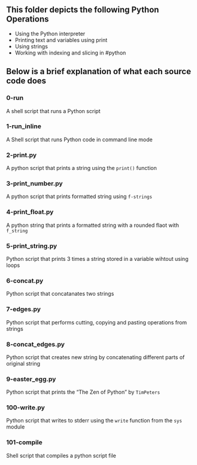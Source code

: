 ## This folder depicts the following Python Operations
- Using the Python interpreter
- Printing text and variables using print
- Using strings
- Working with indexing and slicing in #python

## Below is a brief explanation of what each source code does
### 0-run
A shell script that runs a Python script

### 1-run_inline
A Shell script that runs Python code in command line mode

### 2-print.py
A python script that prints a string using the `print()` function

### 3-print_number.py
A python script that prints formatted string using `f-strings`

### 4-print_float.py
A python string that prints a formatted string with a rounded flaot with `f_string`

### 5-print_string.py
Python script that prints 3 times a string stored in a variable wihtout using loops

### 6-concat.py
Python script that concatanates two strings

### 7-edges.py
Python script that performs cutting, copying and pasting operations from strings

### 8-concat_edges.py
Python script that creates new string by concatenating different parts of original string

### 9-easter_egg.py
Python script that prints the “The Zen of Python” by `TimPeters`

### 100-write.py
Python script that writes to stderr using the `write` function from the `sys` module

### 101-compile
Shell script that compiles a python script file
